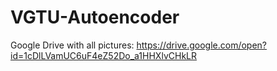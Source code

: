 # VGTU-Autoencoder

Google Drive with all pictures: https://drive.google.com/open?id=1cDlLVamUC6uF4eZ52Do_a1HHXlvCHkLR
